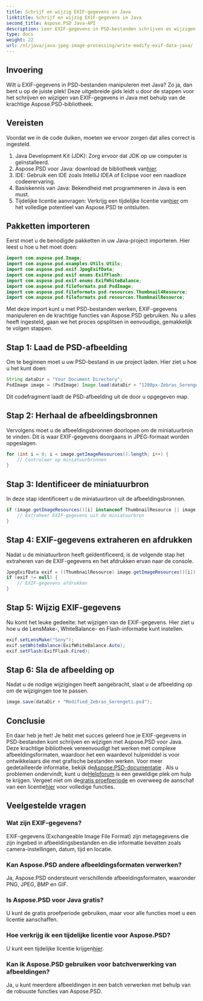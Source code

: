 ```yaml
---
title: Schrijf en wijzig EXIF-gegevens in Java
linktitle: Schrijf en wijzig EXIF-gegevens in Java
second_title: Aspose.PSD Java-API
description: Leer EXIF-gegevens in PSD-bestanden schrijven en wijzigen met Aspose.PSD voor Java met deze uitgebreide, stapsgewijze handleiding.
type: docs
weight: 22
url: /nl/java/java-jpeg-image-processing/write-modify-exif-data-java/
---
```

## Invoering
Wilt u EXIF-gegevens in PSD-bestanden manipuleren met Java? Zo ja, dan bent u op de juiste plek! Deze uitgebreide gids leidt u door de stappen voor het schrijven en wijzigen van EXIF-gegevens in Java met behulp van de krachtige Aspose.PSD-bibliotheek. 
## Vereisten
Voordat we in de code duiken, moeten we ervoor zorgen dat alles correct is ingesteld.
1. Java Development Kit (JDK): Zorg ervoor dat JDK op uw computer is geïnstalleerd.
2.  Aspose.PSD voor Java: download de bibliotheek van[hier](https://releases.aspose.com/psd/java/).
3. IDE: Gebruik een IDE zoals IntelliJ IDEA of Eclipse voor een naadloze codeerervaring.
4. Basiskennis van Java: Bekendheid met programmeren in Java is een must.
5.  Tijdelijke licentie aanvragen: Verkrijg een tijdelijke licentie van[hier](https://purchase.aspose.com/temporary-license/) om het volledige potentieel van Aspose.PSD te ontsluiten.
## Pakketten importeren
Eerst moet u de benodigde pakketten in uw Java-project importeren. Hier leest u hoe u het moet doen:
```java
import com.aspose.psd.Image;
import com.aspose.psd.examples.Utils.Utils;
import com.aspose.psd.exif.JpegExifData;
import com.aspose.psd.exif.enums.ExifFlash;
import com.aspose.psd.exif.enums.ExifWhiteBalance;
import com.aspose.psd.fileformats.psd.PsdImage;
import com.aspose.psd.fileformats.psd.resources.Thumbnail4Resource;
import com.aspose.psd.fileformats.psd.resources.ThumbnailResource;
```
Met deze import kunt u met PSD-bestanden werken, EXIF-gegevens manipuleren en de krachtige functies van Aspose.PSD gebruiken.
Nu u alles heeft ingesteld, gaan we het proces opsplitsen in eenvoudige, gemakkelijk te volgen stappen.
## Stap 1: Laad de PSD-afbeelding
Om te beginnen moet u uw PSD-bestand in uw project laden. Hier ziet u hoe u het kunt doen:
```java
String dataDir = "Your Document Directory";
PsdImage image = (PsdImage) Image.load(dataDir + "1280px-Zebras_Serengeti.psd");
```
Dit codefragment laadt de PSD-afbeelding uit de door u opgegeven map.
## Stap 2: Herhaal de afbeeldingsbronnen
Vervolgens moet u de afbeeldingsbronnen doorlopen om de miniatuurbron te vinden. Dit is waar EXIF-gegevens doorgaans in JPEG-formaat worden opgeslagen.
```java
for (int i = 0; i < image.getImageResources().length; i++) {
    // Controleer op miniatuurbronnen
}
```
## Stap 3: Identificeer de miniatuurbron
In deze stap identificeert u de miniatuurbron uit de afbeeldingsbronnen.
```java
if (image.getImageResources()[i] instanceof ThumbnailResource || image.getImageResources()[i] instanceof Thumbnail4Resource) {
    // Extraheer EXIF-gegevens uit de miniatuurbron
}
```
## Stap 4: EXIF-gegevens extraheren en afdrukken
Nadat u de miniatuurbron heeft geïdentificeerd, is de volgende stap het extraheren van de EXIF-gegevens en het afdrukken ervan naar de console.
```java
JpegExifData exif = ((ThumbnailResource) image.getImageResources()[i]).getJpegOptions().getExifData();
if (exif != null) {
    // EXIF-gegevens afdrukken
}
```
## Stap 5: Wijzig EXIF-gegevens
Nu komt het leuke gedeelte: het wijzigen van de EXIF-gegevens. Hier ziet u hoe u de LensMake-, WhiteBalance- en Flash-informatie kunt instellen.
```java
exif.setLensMake("Sony");
exif.setWhiteBalance(ExifWhiteBalance.Auto);
exif.setFlash(ExifFlash.Fired);
```
## Stap 6: Sla de afbeelding op
Nadat u de nodige wijzigingen heeft aangebracht, slaat u de afbeelding op om de wijzigingen toe te passen.
```java
image.save(dataDir + "Modified_Zebras_Serengeti.psd");
```
## Conclusie
En daar heb je het! Je hebt met succes geleerd hoe je EXIF-gegevens in PSD-bestanden kunt schrijven en wijzigen met Aspose.PSD voor Java. Deze krachtige bibliotheek vereenvoudigt het werken met complexe afbeeldingsformaten, waardoor het een waardevol hulpmiddel is voor ontwikkelaars die met grafische bestanden werken. 
 Voor meer gedetailleerde informatie, bekijk de[Aspose.PSD-documentatie](https://reference.aspose.com/psd/java/) . Als u problemen ondervindt, kunt u de[Helpforum](https://forum.aspose.com/c/psd/34) is een geweldige plek om hulp te krijgen. Vergeet niet om de[gratis proefperiode](https://releases.aspose.com/) en overweeg de aanschaf van een licentie[hier](https://purchase.aspose.com/buy) voor volledige functies.
## Veelgestelde vragen
### Wat zijn EXIF-gegevens?
EXIF-gegevens (Exchangeable Image File Format) zijn metagegevens die zijn ingebed in afbeeldingsbestanden en die informatie bevatten zoals camera-instellingen, datum, tijd en locatie.
### Kan Aspose.PSD andere afbeeldingsformaten verwerken?
Ja, Aspose.PSD ondersteunt verschillende afbeeldingsformaten, waaronder PNG, JPEG, BMP en GIF.
### Is Aspose.PSD voor Java gratis?
U kunt de gratis proefperiode gebruiken, maar voor alle functies moet u een licentie aanschaffen.
### Hoe verkrijg ik een tijdelijke licentie voor Aspose.PSD?
 U kunt een tijdelijke licentie krijgen[hier](https://purchase.aspose.com/temporary-license/).
### Kan ik Aspose.PSD gebruiken voor batchverwerking van afbeeldingen?
Ja, u kunt meerdere afbeeldingen in een batch verwerken met behulp van de robuuste functies van Aspose.PSD.